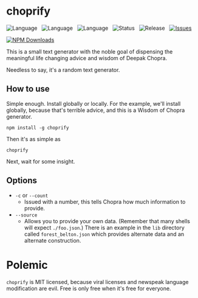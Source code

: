 choprify
========

![Language](http://img.shields.io/badge/Language-JavaScript-000000.svg) &nbsp;
![Language](http://img.shields.io/badge/Platform-NPM-000000.svg) &nbsp;
![Language](http://img.shields.io/badge/License-MIT-000055.svg) &nbsp;
![Status](http://img.shields.io/travis/StoneCypher/DeepakChopra_NodeJS.svg) &nbsp;
![Release](http://img.shields.io/github/release/StoneCypher/DeepakChopra_NodeJS.svg) &nbsp;
[![Issues](http://img.shields.io/github/issues/StoneCypher/DeepakChopra_NodeJS.svg)](https://github.com/StoneCypher/DeepakChopra_NodeJS/issues)

[![NPM Downloads](http://img.shields.io/npm/dm/choprify.svg)](https://npmjs.org/package/choprify)

This is a small text generator with the noble goal of dispensing
the meaningful life changing advice and wisdom of Deepak Chopra.

Needless to say, it's a random text generator.



How to use
----------

Simple enough.  Install globally or locally.  For the example,
we'll install globally, because that's terrible advice, and this
is a Wisdom of Chopra generator.

```
npm install -g choprify
```

Then it's as simple as

```
choprify
```

Next, wait for some insight.



Options
-------

* `-c` or `--count`
  * Issued with a number, this tells Chopra how much information to
    provide.
* `--source`
  * Allows you to provide your own data.  (Remember that many shells
    will expect `./foo.json`.)  There is an example in the `lib`
    directory called `forest_belton.json` which provides alternate
    data and an alternate construction.



Polemic
=======

`choprify` is MIT licensed, because viral licenses and newspeak language modification are evil. Free is only free when it's free for everyone.
